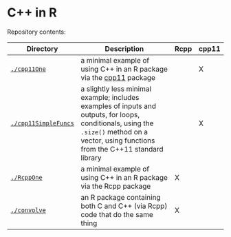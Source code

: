 # C++ in R

Repository contents:

| Directory      | Description | Rcpp | cpp11
| ----------- | ----------- | --------- | -----------|
| [`./cpp11One`](https://github.com/thisisnic/cpp_in_r/tree/main/cpp11One) | a minimal example of using C++ in an R package via the [cpp11](https://cpp11.r-lib.org/) package       |  |  X  |
| [`./cpp11SimpleFuncs`](https://github.com/thisisnic/cpp_in_r/tree/main/cpp11SimpleFuncs) | a slightly less minimal example; includes examples of inputs and outputs, for loops, conditionals, using the `.size()` method on a vector, using functions from the C++11 standard library  |   |  X  |
| [`./RcppOne`](https://github.com/thisisnic/cpp_in_r/tree/main/RcppOne) | a minimal example of using C++ in an R package via the Rcpp package | X |  |
| [`./convolve`](https://github.com/thisisnic/cpp_in_r/tree/main/convolve) | an R package containing both C and C++ (via Rcpp) code that do the same thing | X |   |

